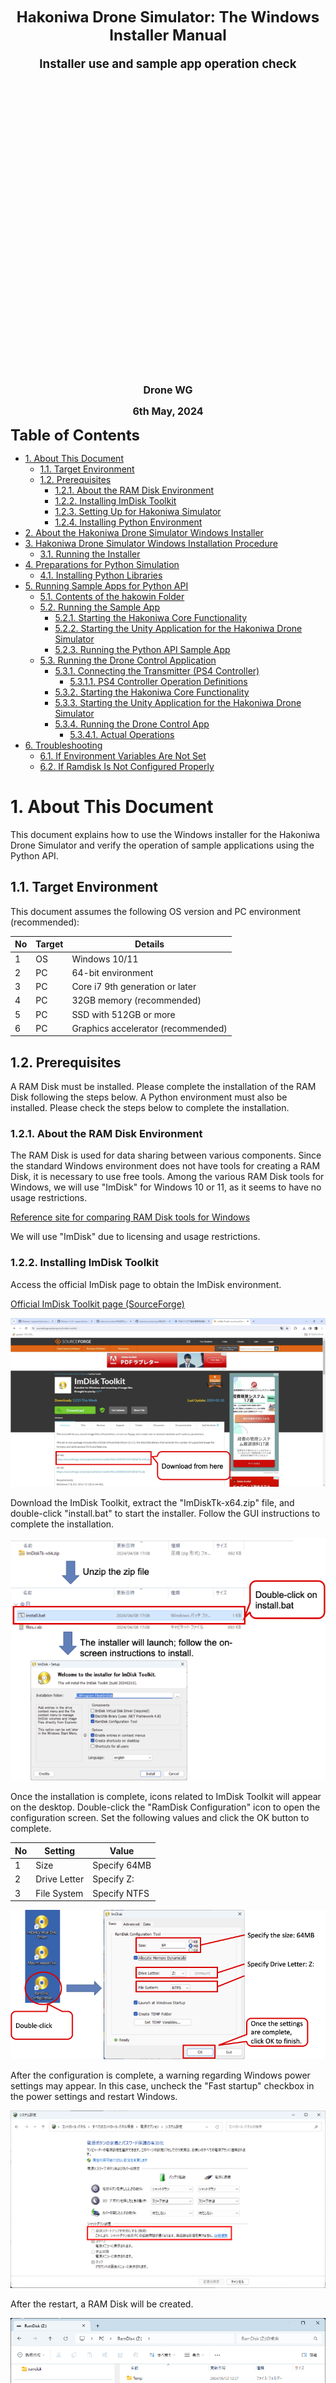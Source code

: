 <div class="box-title">
    <p>
    <div style="font-size:18pt;font-weight:bold;text-align:center;margin-top:150px"><span class="title">Hakoniwa Drone Simulator: The Windows Installer Manual</span></div>
    </p>
    <p>
    <div style="font-size:14pt;font-weight:bold;text-align:center;margin-top:20px"><span class="sub-title">Installer use and sample app operation check</span></div>
    </p>
    <p>
    <div style="font-size:12pt;font-weight:bold;text-align:center;margin-top:500px"><span class="author">Drone WG</span></div>
    </p>
    <p>
    <div style="font-size:12pt;font-weight:bold;text-align:center;margin-top:10px"><span class="date">6th May, 2024</span></div>
    </p>
</div>

<!-- 改ページ -->
<div style="page-break-before:always"></div>

<div style="font-size:18pt;font-weight:bold;text-align:left;"><span class="contents">Table of Contents</span></div>
<!-- TOC -->

- [1. About This Document](#1-about-this-document)
  - [1.1. Target Environment](#11-target-environment)
  - [1.2. Prerequisites](#12-prerequisites)
    - [1.2.1. About the RAM Disk Environment](#121-about-the-ram-disk-environment)
    - [1.2.2. Installing ImDisk Toolkit](#122-installing-imdisk-toolkit)
    - [1.2.3. Setting Up for Hakoniwa Simulator](#123-setting-up-for-hakoniwa-simulator)
    - [1.2.4. Installing Python Environment](#124-installing-python-environment)
- [2. About the Hakoniwa Drone Simulator Windows Installer](#2-about-the-hakoniwa-drone-simulator-windows-installer)
- [3. Hakoniwa Drone Simulator Windows Installation Procedure](#3-hakoniwa-drone-simulator-windows-installation-procedure)
  - [3.1. Running the Installer](#31-running-the-installer)
- [4. Preparations for Python Simulation](#4-preparations-for-python-simulation)
  - [4.1. Installing Python Libraries](#41-installing-python-libraries)
- [5. Running Sample Apps for Python API](#5-running-sample-apps-for-python-api)
  - [5.1. Contents of the hakowin Folder](#51-contents-of-the-hakowin-folder)
  - [5.2. Running the Sample App](#52-running-the-sample-app)
    - [5.2.1. Starting the Hakoniwa Core Functionality](#521-starting-the-hakoniwa-core-functionality)
    - [5.2.2. Starting the Unity Application for the Hakoniwa Drone Simulator](#522-starting-the-unity-application-for-the-hakoniwa-drone-simulator)
    - [5.2.3. Running the Python API Sample App](#523-running-the-python-api-sample-app)
  - [5.3. Running the Drone Control Application](#53-running-the-drone-control-application)
    - [5.3.1. Connecting the Transmitter (PS4 Controller)](#531-connecting-the-transmitter-ps4-controller)
      - [5.3.1.1. PS4 Controller Operation Definitions](#5311-ps4-controller-operation-definitions)
    - [5.3.2. Starting the Hakoniwa Core Functionality](#532-starting-the-hakoniwa-core-functionality)
    - [5.3.3. Starting the Unity Application for the Hakoniwa Drone Simulator](#533-starting-the-unity-application-for-the-hakoniwa-drone-simulator)
    - [5.3.4. Running the Drone Control App](#534-running-the-drone-control-app)
      - [5.3.4.1. Actual Operations](#5341-actual-operations)
- [6. Troubleshooting](#6-troubleshooting)
  - [6.1. If Environment Variables Are Not Set](#61-if-environment-variables-are-not-set)
  - [6.2. If Ramdisk Is Not Configured Properly](#62-if-ramdisk-is-not-configured-properly)

<!-- /TOC -->
<!-- 改ページ -->
<div style="page-break-before:always"></div>

# 1. About This Document

This document explains how to use the Windows installer for the Hakoniwa Drone Simulator and verify the operation of sample applications using the Python API.

## 1.1. Target Environment

This document assumes the following OS version and PC environment (recommended):

| No  | Target | Details                            |
| --- | ------ | ---------------------------------- |
| 1   | OS     | Windows 10/11                      |
| 2   | PC     | 64-bit environment                 |
| 3   | PC     | Core i7 9th generation or later    |
| 4   | PC     | 32GB memory (recommended)          |
| 5   | PC     | SSD with 512GB or more             |
| 6   | PC     | Graphics accelerator (recommended) |

## 1.2. Prerequisites

A RAM Disk must be installed. Please complete the installation of the RAM Disk following the steps below.
A Python environment must also be installed. Please check the steps below to complete the installation.

### 1.2.1. About the RAM Disk Environment

The RAM Disk is used for data sharing between various components. Since the standard Windows environment does not have tools for creating a RAM Disk, it is necessary to use free tools.
Among the various RAM Disk tools for Windows, we will use "ImDisk" for Windows 10 or 11, as it seems to have no usage restrictions.

[Reference site for comparing RAM Disk tools for Windows](https://ik4.es/en/how-to-create-a-ram-disk-in-windows-10-8-and-windows-7/)

We will use "ImDisk" due to licensing and usage restrictions.

### 1.2.2. Installing ImDisk Toolkit

Access the official ImDisk page to obtain the ImDisk environment.

[Official ImDisk Toolkit page (SourceForge)](https://sourceforge.net/projects/imdisk-toolkit/)

![How to get ImDisk Toolkit](./ramdisk/rd11-en.png)

Download the ImDisk Toolkit, extract the "ImDiskTk-x64.zip" file, and double-click "install.bat" to start the installer. Follow the GUI instructions to complete the installation.

![How to install ImDisk Toolkit](./ramdisk/rd12-en.png)

Once the installation is complete, icons related to ImDisk Toolkit will appear on the desktop. Double-click the "RamDisk Configuration" icon to open the configuration screen. Set the following values and click the OK button to complete.

| No  | Setting      | Value        |
| --- | ------------ | ------------ |
| 1   | Size         | Specify 64MB |
| 2   | Drive Letter | Specify Z:   |
| 3   | File System  | Specify NTFS |

![RamDisk Configuration Settings](./ramdisk/rd13-en.png)

After the configuration is complete, a warning regarding Windows power settings may appear. In this case, uncheck the "Fast startup" checkbox in the power settings and restart Windows.

![Windowsの電源設定](./ramdisk/rd14.png)

After the restart, a RAM Disk will be created.

![RamDisk Settings Done](./ramdisk/rd15.png)

[Reference site for ImDisk setup: Building an ultra-comfortable environment with RAM Disk](https://avalon-studio.work/blog/windows/ram-disk-configration/)

### 1.2.3. Setting Up for Hakoniwa Simulator

Hakoniwa Simulator uses a folder called "mmap" on the RAM Disk. Since the "mmap" folder disappears after a Windows restart or shutdown, it is necessary to set up ImDisk Toolkit to create the folder during startup.

Create an "mmap.bat" file with the following contents:

```txt
z:
mkdir mmap
```

Save the "mmap.bat" file in an appropriate location. Then double-click "RamDisk Configuration" to start it.

When the RamDisk Configuration screen appears, click the "Advanced" tab. In the "Run after mounting" section, specify the previously created "mmap.bat" file. Click the OK button to complete.

![Set a batchfile path for mmap folder creating](./ramdisk/rd16-en.png)

### 1.2.4. Installing Python Environment

Access the official Python page to obtain the Python environment for Windows.

[Official Python page](https://www.python.org/)

![Download Python](./python/Python11-en.png)

Click to start the download automatically. After downloading, run the installer and follow the on-screen instructions to complete the installation.

![Install Python](./python/Python12-en.png)

[Reference URL: Installing Python 3.10 on Windows (Path Setup)](https://qiita.com/youichi_io/items/3111e1cf696a87673b23)

# 2. About the Hakoniwa Drone Simulator Windows Installer

The Hakoniwa Drone Simulator Windows installer was developed using Microsoft's Visual Studio 2022 Community Edition IDE. It is intended for open source and personal use only. Licensing terms and conditions follow Microsoft's license.

[Visual Studio 2022 Community Edition License Terms](https://visualstudio.microsoft.com/en/license-terms/vs2022-ga-community/)

[Visual Studio 2022 Community Edition Redistribution Terms](https://learn.microsoft.com/en-us/visualstudio/releases/2022/redistribution)

# 3. Hakoniwa Drone Simulator Windows Installation Procedure

Download the zip file from the Releases page and extract it to an appropriate folder.

## 3.1. Running the Installer

Move to the folder where the zip file was extracted. The files "setup.exe" and "hakowin.msi" should be extracted. The contents of these files are as follows:

| No  | File Name   | Description                                              |
| --- | ----------- | -------------------------------------------------------- |
| 1   | setup.exe   | Setup executable for installing Hakoniwa Drone Simulator |
| 2   | hakowin.msi | Complete package for installing Hakoniwa Drone Simulator |

Once these files are extracted, right-click on "setup.exe" and click "Run as administrator."

![Hakoniwa Drone Simulator Installer 1](./hakoinst/inst1-en.png)

The Hakowin Setup Wizard will start. Click "Next."

![Hakoniwa Drone Simulator Installer 2](./hakoinst/inst2-en.png)

In the installation folder selection screen, click "Next."

**Note:** Although you can select the installation folder and user, please proceed without changing these settings.

In the hakoniwa drone config file screen, leave the radio button for the config file at the default setting, then click "Next."

![Hakoniwa Drone Simulator Installer 3](./hakoinst/inst3-en.png)

Click "Next" in the installation confirmation screen, and wait for the progress bar to complete. Once completed, click "Next" and then click "Finish" to close.

![Hakoniwa Drone Simulator Installer 4](./hakoinst/inst4-en.png)

The Hakoniwa Drone Simulator environment is now installed.

The installation destination is as follows:

```txt
C:\Users\"Username"\Documents\hakoniwa\hakowin\hakoniwa-px4-win
```

# 4. Preparations for Python Simulation

To run simulations using Python, it is necessary to install the required libraries for Python.

## 4.1. Installing Python Libraries

Start PowerShell in administrator mode from the Windows Start menu.

![Launch Powershell](./hakoinst/hakowin23-en.png)

Use the pip command to install the following libraries:

```powershell
PS C:\Windows\System32> pip install pygame
PS C:\Windows\System32> pip install numpy
PS C:\Windows\System32> pip install opencv-python
```

# 5. Running Sample Apps for Python API

Once installation is complete, a "hakowin" folder will be created on the desktop. This folder contains shortcuts for the Hakoniwa Drone Simulator environment and sample apps for Python API.

![Hakoniwa Drone Sim Sample App 1](./hakoinst/inst5-en.png)

## 5.1. Contents of the hakowin Folder

The "hakowin" folder contains core functions, Unity drone models, and sample applications for Hakoniwa Drone Simulator.

![Hakoniwa Drone Sim Sample App 2](./hakoinst/inst6-en.png)

| No  | File Name                   | Type          | Purpose                                                    |
| --- | --------------------------- | ------------- | ---------------------------------------------------------- |
| 1   | Shortcut to create_mmap.bat | mmap          | Tool for confirming mmap                                   |
| 2   | Shortcut to run-win.bat     | Hakoniwa Core | Start core function for PX4                                |
| 3   | Shortcut to run-api.bat     | Hakoniwa Core | Start core function using Python API                       |
| 4   | Shortcut to run-api2.bat    | Hakoniwa Core | Start core function using Python API                       |
| 5   | Shortcut to run-sample.bat  | Python App    | Start sample application using Python API                  |
| 6   | Shortcut to run-camera.bat  | Python App    | Start camera application using Python API                  |
| 7   | Shortcut to run-rc.bat      | Python App    | Start remote control app using Python API                  |
| 8   | Shortcut to unity_model.exe | Unity App     | Start Unity visualization app for Hakoniwa Drone Simulator |

## 5.2. Running the Sample App

To confirm that the installation is successful, run the sample app using the Python API.

### 5.2.1. Starting the Hakoniwa Core Functionality

First, start the core function of Hakoniwa. Double-click the shortcut to "run-api2.bat" in the hakowin folder.

![Hakoniwa Drone Sim Sample App Operation Check 1](./hakoinst/inst7-en.png)

Verify that it is in the "WAIT START" state.

### 5.2.2. Starting the Unity Application for the Hakoniwa Drone Simulator

Next, start the Unity application for visualization in the Hakoniwa Drone Simulator. Double-click the "drone_model.exe" shortcut.

![Hakoniwa Drone Sim Sample App Operation Check 2](./hakoinst/inst8-en.png)

Once the Unity application starts, click the "START" button and wait.

### 5.2.3. Running the Python API Sample App

Finally, to verify the Python API functionality, run the sample app by double-clicking the "run-sample.bat" shortcut.

![Hakoniwa Drone Sim Sample App Operation Check 3](./hakoinst/inst9-en.png)

If the drone flies correctly in the Unity application after launching the sample app, the installation was successful.

## 5.3. Running the Drone Control Application

To confirm the control of the drone using a controller, proceed as follows:

### 5.3.1. Connecting the Transmitter (PS4 Controller)

Connect a PS4 controller to the PC via USB.

#### 5.3.1.1. PS4 Controller Operation Definitions

The PS4 controller is used to control the drone in the Python simulator. The control definitions are as follows:

| No  | PS4 Controller  | Description                               | Notes                                              |
| --- | --------------- | ----------------------------------------- | -------------------------------------------------- |
| 1   | Left Joy Stick  | Controls throttle and yaw                 |                                                    |
| 2   | Right Joy Stick | Controls pitch and roll                   |                                                    |
| 3   | × Button        | Arms/disarms the drone                    | "Arm" starts propeller rotation, "Disarm" stops it |
| 4   | □ Button        | Operates camera for taking photos         |                                                    |
| 5   | ○ Button        | Picks up/drops off cargo in the simulator |                                                    |

![Drone operation using a PS4 controller](./hakoinst/hakowin210-en.png)

### 5.3.2. Starting the Hakoniwa Core Functionality

First, start the core function of Hakoniwa by double-clicking the shortcut to "run-api2.bat" in the hakowin folder.

![Hakoniwa Drone Simulator sample app operation check 1](./hakoinst/inst7-en.png)

Verify that it is in the "WAIT START" state.

### 5.3.3. Starting the Unity Application for the Hakoniwa Drone Simulator

Next, start the Unity application for visualization in the Hakoniwa Drone Simulator by double-clicking the "drone_model.exe" shortcut.

![Hakoniwa Drone Simulator sample app operation check 2](./hakoinst/inst8-en.png)

Once the Unity application starts, click the "START" button and wait.

### 5.3.4. Running the Drone Control App

Finally, run the drone control app by double-clicking the "run-rc.bat" shortcut.

![Hakoniwa Drone Simulator sample app operation check 3](./hakoinst/inst10-en.png)

#### 5.3.4.1. Actual Operations

Use the PS4 controller to operate the drone. First, press the × button to start the propellers. Use the left Joy Stick to move up and down or rotate left and right. Use the right Joy Stick to move forward and backward or slide left and right.

Try transporting cargo or taking photos using the Python simulator.

![Example of drone cargo transport using a Python simulator](./hakoinst/hakowin211_1-en.png)

# 6. Troubleshooting

The Hakoniwa Drone Simulator environment installed by the installer may encounter some issues. Please review your environment settings if you encounter the following problems.

## 6.1. If Environment Variables Are Not Set

If the installation is not performed with administrative privileges, environment variables may not be set. This can cause errors as shown below.

![Hakoniwa Drone Simulator sample troubleshooting 1](./hakoinst/troubleshooting1-en.png)

In this case, uninstall the Hakoniwa Drone Simulator and reinstall it with administrative privileges.

## 6.2. If Ramdisk Is Not Configured Properly

If the RAM Disk is not configured correctly, errors as shown below may occur.

![Hakoniwa Drone Simulator sample troubleshooting 2](./hakoinst/troubleshooting2-en.png)

In this case, review the pre-installation steps carefully and verify the RAM Disk settings.

